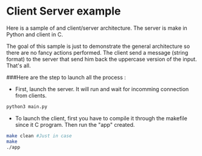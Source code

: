 # Client Server example

Here is a sample of and client/server architecture.
The server is make in Python and client in C.

The goal of this sample is just to demonstrate the general architecture so there are no fancy actions performed. The client send a message (string format) to the server that send him back the uppercase version of the input. That's all. 

###Here are the step to launch all the process :

- First, launch the server. It will run and wait for incomming connection from clients.
```sh
python3 main.py
```

- To launch the client, first you have to compile it through the makefile since it C program. Then run the "app" created.

```sh
make clean #Just in case
make
./app
```